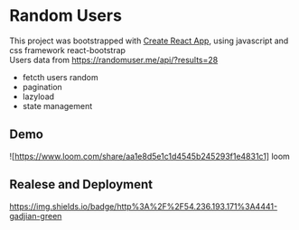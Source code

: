 # Random Users

This project was bootstrapped with [Create React App](https://github.com/facebook/create-react-app), using javascript and css framework react-bootstrap </br>
Users data from https://randomuser.me/api/?results=28
<ul>
  <li>fetcth users random</li>
  <li>pagination</li>
  <li>lazyload</li>
  <li>state management</li>
 </ul> 

## Demo
![https://www.loom.com/share/aa1e8d5e1c1d4545b245293f1e4831c1] loom

## Realese and Deployment
<a href="http://localhost:8001">
  https://img.shields.io/badge/http%3A%2F%2F54.236.193.171%3A4441-gadjian-green
</a> 
 
